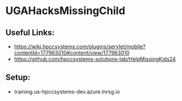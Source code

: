 # UGAHacksMissingChild
## Useful Links:
* https://wiki.hpccsystems.com/plugins/servlet/mobile?contentId=177963010#content/view/177963010
* https://github.com/hpccsystems-solutions-lab/HelpMissingKids24

## Setup:
* training.us-hpccsystems-dev.azure.lnrsg.io
